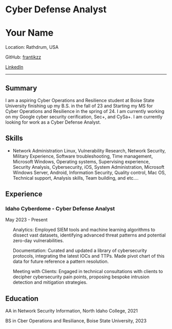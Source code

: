 <!DOCTYPE html>
<html lang="en">
<head>
  <meta charset="UTF-8">
  <meta name="viewport" content="width=device-width, initial-scale=1">
 <h1/> Cyber Defense Analyst </h1>
  <link href="https://cdn.jsdelivr.net/npm/bootstrap@5.3.0-alpha1/dist/css/bootstrap.min.css" rel="stylesheet">
  <link rel="stylesheet" href="https://cdnjs.cloudflare.com/ajax/libs/font-awesome/6.0.0-beta3/css/all.min.css">
</head>
<body>

  <div class="container my-5">
    <div class="row">
      <div class="col-md-8">
        <h1>Your Name</h1>
        <p><i class="fas fa-map-marker-alt"></i> Location: Rathdrum, USA</p>
        <p><i class="fab fa-github"></i> GitHub: <a href="https://github.com/Frantikzz">frantikzz</a></p>
      </div>
      <div class="col-md-4 text-md-end">
        <a href="https://linkedin.com/in/charles-andrew-thompson/" class="btn btn-primary"><i class="fab fa-linkedin"></i> LinkedIn</a>
      </div>
    </div>
<hr>

  <h2>Summary</h2>
    <p>I am a aspiring Cyber Operations and Resilience student at Boise State University finishing up my B.S. in the fall of 23 and Starting my MS for Cyber Operations and Resilience in the spring of 24. I am currently working on my Google cyber security cerification, Sec+, and CySa+. I am currently looking for work as a Cyber Defense Analyst.</p>

   <h2>Skills</h2>
    <ul>
      <li>Network Administration
Linux, Vulnerability Research, Network Security, Military Experience, Software troubleshooting, Time management, Microsoft Windows, Operating systems, Supervising experience, Security Analysis, Cybersecurity, iOS, System Administration, Microsoft Windows Server, Android, Information Security, Quality control, Mac OS, Technical support, Analysis skills, Team building, and etc....
</li>
    </ul>

  <h2>Experience</h2>
    <h3>Idaho Cyberdome - Cyber Defense Analyst</h3>
    <p>May 2023 - Present</p>
    <ul>
      <p>
  Analytics:
Employed SIEM tools and machine learning algorithms to dissect vast datasets, identifying advanced threat patterns and potential zero-day vulnerabilities.

Documentation:
Curated and updated a library of cybersecurity protocols, integrating the latest IOCs and TTPs. Made pivot chart of this data for future reference a pattern resolution.

Meeting with Clients:
Engaged in technical consultations with clients to decipher cybersecurity pain points, proposing bespoke intrusion detection and mitigation strategies.</p>
    </ul>

  <h2>Education</h2>
    <p>AA in Network Security Information, North Idaho College, 2021 
    <p>BS in Cber Operations and Resiliance, Boise State University, 2023</p>

  </div>

